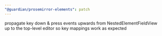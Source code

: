 ```yaml
---
"@guardian/prosemirror-elements": patch
---
```


propagate key down & press events upwards from NestedElementFieldView up to the top-level editor so key mappings work as expected
